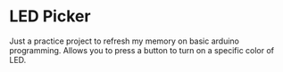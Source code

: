# LED Picker

Just a practice project to refresh my memory on basic arduino programming. Allows you to press a button to turn on a specific color of LED.
